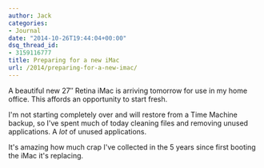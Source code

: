 ```yaml
---
author: Jack
categories:
- Journal
date: "2014-10-26T19:44:04+00:00"
dsq_thread_id:
- 3159116777
title: Preparing for a new iMac
url: /2014/preparing-for-a-new-imac/
---
```


A beautiful new 27&#8243; Retina iMac is arriving tomorrow for use in my home office. This affords an opportunity to start fresh.

I'm not starting completely over and will restore from a Time Machine backup, so I've spent much of today cleaning files and removing unused applications. A _lot_ of unused applications.

It's amazing how much crap I've collected in the 5 years since first booting the iMac it's replacing.